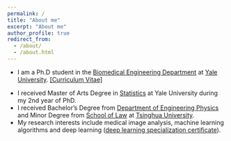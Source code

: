 ```yaml
---
permalink: /
title: "About me"
excerpt: "About me"
author_profile: true
redirect_from: 
  - /about/
  - /about.html
---
```


* I am a Ph.D student in the [Biomedical Engineering Department](https://seas.yale.edu/departments/biomedical-engineering) at [Yale University](https://www.yale.edu/). [[Curriculum Vitae]](https://juntang-zhuang.github.io/files/cv_Juntang.pdf)
<!-- <embed src="https://juntang-zhuang.github.io/files/cv_Juntang.pdf" width="650" height="1800" type='application/pdf'> -->
* I received Master of Arts Degree in [Statistics](https://statistics.yale.edu/) at Yale University during my 2nd year of PhD. 
* I received Bachelor’s Degree from [Department of Engineering Physics](http://www.engineeringphysics.tsinghua.edu.cn/) and Minor Degree from [School of Law](http://www.tsinghua.edu.cn/publish/lawen/index.html) at [Tsinghua University](http://www.tsinghua.edu.cn/publish/thu2018en/index.html).
* My research interests include medical image analysis, machine learning algorithms and deep learning ([deep learning specialization certificate](https://www.coursera.org/account/accomplishments/specialization/certificate/P6FYQ7GTT44H)). 
